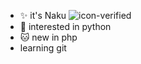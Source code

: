- ✨ it's Naku ![icon-verified](https://img.icons8.com/color/20/verified-account--v1.png)
- 💫 interested in python
- 🐱 new in php
- learning git